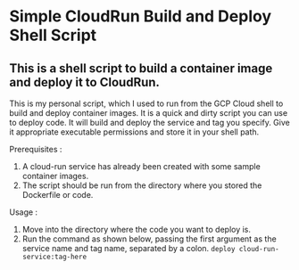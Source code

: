 # Simple CloudRun Build and Deploy Shell Script
This is a shell script to build a container image and deploy it to CloudRun.
---
This is my personal script, which I used to run from the GCP Cloud shell to build and deploy container images.
It is a quick and dirty script you can use to deploy code.
It will build and deploy the service and tag you specify.
Give it appropriate executable permissions and store it in your shell path.


Prerequisites :
1. A cloud-run service has already been created with some sample container images.
2. The script should be run from the directory where you stored the Dockerfile or code.


Usage :
1. Move into the directory where the code you want to deploy is.
2. Run the command as shown below, passing the first argument as the service name and tag name, separated by a colon.
`deploy cloud-run-service:tag-here`
